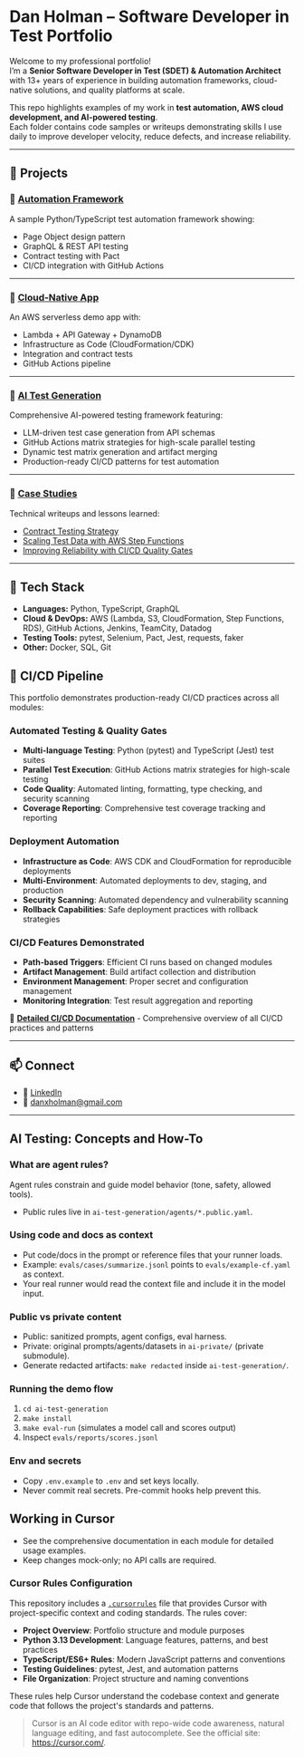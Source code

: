 # Dan Holman – Software Developer in Test Portfolio

Welcome to my professional portfolio!  
I’m a **Senior Software Developer in Test (SDET) & Automation Architect** with 13+ years of experience in building automation frameworks, cloud-native solutions, and quality platforms at scale.

This repo highlights examples of my work in **test automation, AWS cloud development, and AI-powered testing**.  
Each folder contains code samples or writeups demonstrating skills I use daily to improve developer velocity, reduce defects, and increase reliability.

---

## 📂 Projects

### 🔹 [Automation Framework](./automation-framework)
A sample Python/TypeScript test automation framework showing:
- Page Object design pattern
- GraphQL & REST API testing
- Contract testing with Pact
- CI/CD integration with GitHub Actions

---

### 🔹 [Cloud-Native App](./cloud-native-app)
An AWS serverless demo app with:
- Lambda + API Gateway + DynamoDB
- Infrastructure as Code (CloudFormation/CDK)
- Integration and contract tests
- GitHub Actions pipeline

---

### 🔹 [AI Test Generation](./ai-test-generation)
Comprehensive AI-powered testing framework featuring:
- LLM-driven test case generation from API schemas
- GitHub Actions matrix strategies for high-scale parallel testing
- Dynamic test matrix generation and artifact merging
- Production-ready CI/CD patterns for test automation

---

### 🔹 [Case Studies](./case-studies)
Technical writeups and lessons learned:
- [Contract Testing Strategy](./case-studies/contract-testing.md)  
- [Scaling Test Data with AWS Step Functions](./case-studies/test-data-at-scale.md)  
- [Improving Reliability with CI/CD Quality Gates](./case-studies/ci-cd-quality-gates.md)  

---

## 🔧 Tech Stack

- **Languages:** Python, TypeScript, GraphQL  
- **Cloud & DevOps:** AWS (Lambda, S3, CloudFormation, Step Functions, RDS), GitHub Actions, Jenkins, TeamCity, Datadog  
- **Testing Tools:** pytest, Selenium, Pact, Jest, requests, faker  
- **Other:** Docker, SQL, Git

## 🚀 CI/CD Pipeline

This portfolio demonstrates production-ready CI/CD practices across all modules:

### **Automated Testing & Quality Gates**
- **Multi-language Testing**: Python (pytest) and TypeScript (Jest) test suites
- **Parallel Test Execution**: GitHub Actions matrix strategies for high-scale testing
- **Code Quality**: Automated linting, formatting, type checking, and security scanning
- **Coverage Reporting**: Comprehensive test coverage tracking and reporting

### **Deployment Automation**
- **Infrastructure as Code**: AWS CDK and CloudFormation for reproducible deployments
- **Multi-Environment**: Automated deployments to dev, staging, and production
- **Security Scanning**: Automated dependency and vulnerability scanning
- **Rollback Capabilities**: Safe deployment practices with rollback strategies

### **CI/CD Features Demonstrated**
- **Path-based Triggers**: Efficient CI runs based on changed modules
- **Artifact Management**: Build artifact collection and distribution
- **Environment Management**: Proper secret and configuration management
- **Monitoring Integration**: Test result aggregation and reporting

📖 **[Detailed CI/CD Documentation](./docs/cicd-overview.md)** - Comprehensive overview of all CI/CD practices and patterns

---

## 📫 Connect

- 💼 [LinkedIn](https://linkedin.com/in/danxholman)  
- 📧 [danxholman@gmail.com](mailto:danxholman@gmail.com)

---

## AI Testing: Concepts and How-To

### What are agent rules?
Agent rules constrain and guide model behavior (tone, safety, allowed tools).
- Public rules live in `ai-test-generation/agents/*.public.yaml`.


### Using code and docs as context
- Put code/docs in the prompt or reference files that your runner loads.
- Example: `evals/cases/summarize.jsonl` points to `evals/example-cf.yaml` as context.
- Your real runner would read the context file and include it in the model input.

### Public vs private content
- Public: sanitized prompts, agent configs, eval harness.
- Private: original prompts/agents/datasets in `ai-private/` (private submodule).
- Generate redacted artifacts: `make redacted` inside `ai-test-generation/`.

### Running the demo flow
1. `cd ai-test-generation`
2. `make install`
3. `make eval-run` (simulates a model call and scores output)
4. Inspect `evals/reports/scores.jsonl`

### Env and secrets
- Copy `.env.example` to `.env` and set keys locally.
- Never commit real secrets. Pre-commit hooks help prevent this.


## Working in Cursor
- See the comprehensive documentation in each module for detailed usage examples.
- Keep changes mock-only; no API calls are required.

### Cursor Rules Configuration
This repository includes a [`.cursorrules`](.cursorrules) file that provides Cursor with project-specific context and coding standards. The rules cover:

- **Project Overview**: Portfolio structure and module purposes
- **Python 3.13 Development**: Language features, patterns, and best practices
- **TypeScript/ES6+ Rules**: Modern JavaScript patterns and conventions
- **Testing Guidelines**: pytest, Jest, and automation patterns
- **File Organization**: Project structure and naming conventions

These rules help Cursor understand the codebase context and generate code that follows the project's standards and patterns.

> Cursor is an AI code editor with repo-wide code awareness, natural language editing, and fast autocomplete. See the official site: https://cursor.com/.


